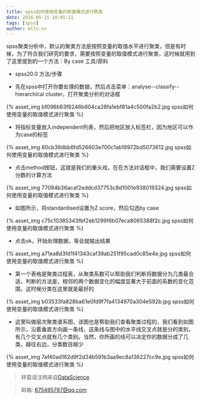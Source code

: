 ```yaml
---
title: spss如何使用变量的取值模式进行聚类
date: 2016-05-15 18:05:11
tags: [spss]
author: mlln.cn
---
```

spss聚类分析中，默认的聚类方法是按照变量的取值水平进行聚类，但是有时候，为了符合我们研究的要求，需要按照变量的取值模式进行聚类，这时候就用到了这里提到的一个方法：By case
工具/原料


- spss20.0
方法/步骤


- 先在spss中打开你要处理的数据，然后点击菜单：analyse--classify--hierarchical cluster，打开聚类分析的对话框

{% asset_img bf096b63f6246b604ca28fa1ebf81a4c500fa2b2.jpg spss如何使用变量的取值模式进行聚类 %}

- 将指标变量放入independent列表，然后把地区放入标签栏，因为地区可以作为case的标签

{% asset_img 80cb39dbb6fd526603e700c1ab18972bd5073612.jpg spss如何使用变量的取值模式进行聚类 %}

- 点击method按钮，这就是我们的重头戏，在在方法对话框中，我们需要设置Z分数的计算方法

{% asset_img 77094b36acaf2eddcd37753c8d1001e938019324.jpg spss如何使用变量的取值模式进行聚类 %}

- 如图所示，将standardised设置为Z score，然后勾选by case

{% asset_img c75c10385343fbf2eb1299f6b07eca8065388f2c.jpg spss如何使用变量的取值模式进行聚类 %}

- 点击ok，开始处理数据，等会就输出结果

{% asset_img a71ea8d3fd1f41343caf39ab251f95cad0c85e4e.jpg spss如何使用变量的取值模式进行聚类 %}

- 第一个表格是聚类过程表，从聚类系数可以帮助我们判断将数据分为几类最合适，判断的方法是，相邻的两个数据变化的幅度显著大于前面的系数的变化范围，这时候分类在这里就是最好的

{% asset_img b03533fa828ba61e0fd9f7fa4134970a304e592b.jpg spss如何使用变量的取值模式进行聚类 %}

- 这里叫做层次聚类谱系图，该图也是帮助我们查看聚类过程的，我们看到如图所示，沿着垂直方向画一条线，这条线与图中的水平线交叉点就是分的类别，有几个交叉点就有几个类别。当然，你所画的线可以决定你的数据分成了几类，越往右边，分类数目越少

{% asset_img 7af40ad162d9f2d34b591b3aa9ec8a136227cc9e.jpg spss如何使用变量的取值模式进行聚类 %}

> 转载请注明来自[DataScience](http://mlln.cn).

> 邮箱: 675495787@qq.com 
